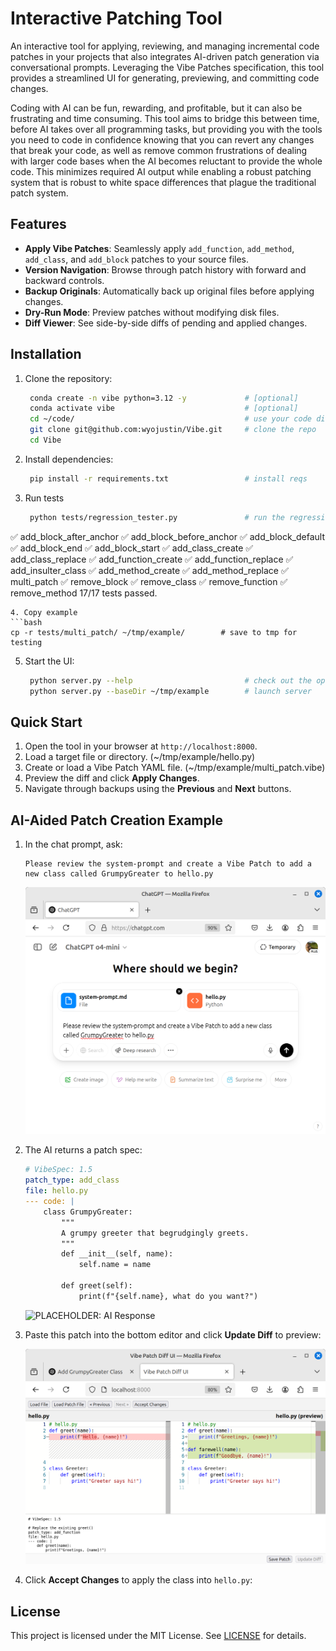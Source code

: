 # Interactive Patching Tool

An interactive tool for applying, reviewing, and managing incremental code patches in your projects that also integrates AI-driven patch generation via conversational prompts. Leveraging the Vibe Patches specification, this tool provides a streamlined UI for generating, previewing, and committing code changes.

Coding with AI can be fun, rewarding, and profitable, but it can also be frustrating and time consuming.  This tool aims to bridge this between time, before AI takes over all programming tasks, but providing you with the tools you need to 
code in confidence knowing that you can revert any changes that break your code, as well as remove common frustrations of dealing with larger code bases when the AI becomes reluctant to provide the whole code.  This minimizes required AI output
while enabling a robust patching system that is robust to white space differences that plague the traditional patch system.

## Features

- **Apply Vibe Patches**: Seamlessly apply `add_function`, `add_method`, `add_class`, and `add_block` patches to your source files.
- **Version Navigation**: Browse through patch history with forward and backward controls.
- **Backup Originals**: Automatically back up original files before applying changes.
- **Dry-Run Mode**: Preview patches without modifying disk files.
- **Diff Viewer**: See side-by-side diffs of pending and applied changes.

## Installation

1. Clone the repository:
   ```bash
    conda create -n vibe python=3.12 -y             # [optional]
    conda activate vibe                             # [optional]
    cd ~/code/                                      # use your code directory
    git clone git@github.com:wyojustin/Vibe.git     # clone the repo
    cd Vibe                                            
   ```
2. Install dependencies:
   ```bash
    pip install -r requirements.txt                 # install reqs
   ```
3. Run tests
   ```bash
    python tests/regression_tester.py               # run the regression tests
✅ add_block_after_anchor
✅ add_block_before_anchor
✅ add_block_default
✅ add_block_end
✅ add_block_start
✅ add_class_create
✅ add_class_replace
✅ add_function_create
✅ add_function_replace
✅ add_insulter_class
✅ add_method_create
✅ add_method_replace
✅ multi_patch
✅ remove_block
✅ remove_class
✅ remove_function
✅ remove_method
17/17 tests passed.
   ```
4. Copy example
   ```bash
   cp -r tests/multi_patch/ ~/tmp/example/        # save to tmp for testing
   ```
5. Start the UI:
   ```bash
    python server.py --help                         # check out the options
    python server.py --baseDir ~/tmp/example        # launch server
   ```

## Quick Start

1. Open the tool in your browser at `http://localhost:8000`.
2. Load a target file or directory. (~/tmp/example/hello.py)
3. Create or load a Vibe Patch YAML file. (~/tmp/example/multi_patch.vibe)
4. Preview the diff and click **Apply Changes**.
5. Navigate through backups using the **Previous** and **Next** buttons.

## AI-Aided Patch Creation Example

1. In the chat prompt, ask:
   ```text
   Please review the system-prompt and create a Vibe Patch to add a new class called GrumpyGreater to hello.py
   ```
   ![PLACEHOLDER: AI Uload and Prompt](docs/screenshots/ai-upload-and-prompt.png)
2. The AI returns a patch spec:
   ```yaml
   # VibeSpec: 1.5
   patch_type: add_class
   file: hello.py
   --- code: |
       class GrumpyGreater:
           """
           A grumpy greeter that begrudgingly greets.
           """
           def __init__(self, name):
               self.name = name

           def greet(self):
               print(f"{self.name}, what do you want?")
   ```
   ![PLACEHOLDER: AI Response](docs/screenshots/ai-upload-response.png)
3. Paste this patch into the bottom editor and click **Update Diff** to preview:

   ![PLACEHOLDER: AI Patch Preview](docs/screenshots/ai-patch-preview.png)
4. Click **Accept Changes** to apply the class into `hello.py`:

## License

This project is licensed under the MIT License. See [LICENSE](LICENSE) for details.

